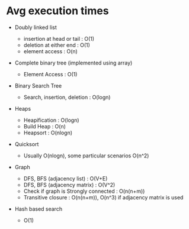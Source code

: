 Avg execution times
===================
* Doubly linked list
	- insertion at head or tail : O(1)
	- deletion at either end : O(1)
	- element access : O(n)

* Complete binary tree (implemented using array)
	- Element Access : O(1)
	
* Binary Search Tree
	- Search, insertion, deletion : O(logn)
	
* Heaps
	- Heapification : O(logn)
	- Build Heap : O(n)
	- Heapsort : O(nlogn)
	
* Quicksort
	- Usually O(nlogn), some particular scenarios O(n^2)
	
* Graph 
	- DFS, BFS (adjacency list) : O(V+E)
	- DFS, BFS (adjacency matrix) : O(V^2)
	- Check if graph is Strongly connected : O(n(n+m))
	- Transitive closure : O(n(n+m)), O(n^3) if adjacency matrix is used
	
* Hash based search
	- O(1)

 
